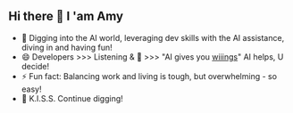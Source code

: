 Hi there 👋 I 'am **Amy** 
---


- 🔭 Digging into the AI world, leveraging dev skills with the AI assistance, diving in and having fun!
- 😄 Developers >>> Listening & 👀 >>> "AI gives you [wiiings](https://medium.com/interesting-stories-only/the-man-who-sued-red-bull-for-not-growing-wings-and-won-13-million-ade8cc851137)" AI helps, U decide!
- ⚡ Fun fact: Balancing work and living is tough, but overwhelming - so easy!
- 🌱 K.I.S.S. Continue digging!

<!--
- 👀 [WorkStuff ](https://badgergeeks.com/):
        - Working
- TBC [WorkStuff ](https://gatorbugs.com/):
          - Working

- 💞️ [FunStuff ](https://gatorbug.com/):
        - Fun Projects by Jack
-->
<!--
**AmyKrizanWang/AmyKrizanWang** is a ✨ _special_ ✨ repository because its `README.md` (this file) appears on your GitHub profile.

Here are some ideas to get you started:

🔭 I’m currently working on leveraging my dev skills ;-)
- 🌱 I’m currently learning ...
- 👯 I’m looking to collaborate on ...
- 🤔 I’m looking for help with ...
- 💬 Ask me about ...
- 📫 How to reach me: ...
- 😄 Pronouns: ...
- ⚡ Fun fact: ...
-->
